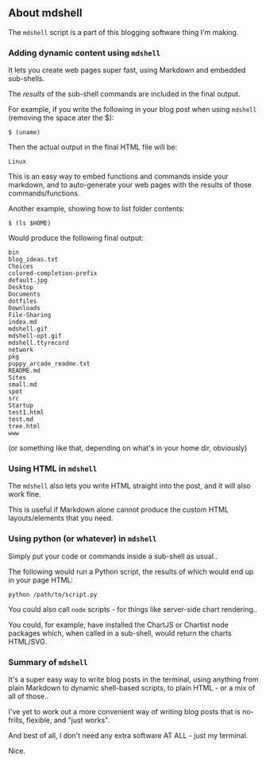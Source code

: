 

## About mdshell

The `mdshell` script is a part of this blogging software thing I'm making.

### Adding dynamic content using `mdshell`

It lets you create web pages super fast, using Markdown and embedded sub-shells.

The _results_ of the sub-shell commands are included in the final output.

For example, if you write the following in your blog post when using `mdshell` (removing the space ater the $):

```
$ (uname)
```

Then the actual output in the final HTML file will be:

```
Linux
```

This is an easy way to embed functions and commands inside your markdown, and to auto-generate your web pages with the results of those commands/functions.

Another example, showing how to list folder contents:

```
$ (ls $HOME)
```

Would produce the following final output:

```
bin
blog_ideas.txt
Choices
colored-completion-prefix
default.jpg
Desktop
Documents
dotfiles
Downloads
File-Sharing
index.md
mdshell.gif
mdshell-opt.gif
mdshell.ttyrecord
network
pkg
puppy_arcade_readme.txt
README.md
Sites
small.md
spot
src
Startup
test1.html
test.md
tree.html
www
```

(or something like that, depending on what's in your home dir, obviously)

### Using HTML in `mdshell`

The `mdshell` also lets you write HTML straight into the post, and it will also work fine.

This is useful if Markdown alone cannot produce the custom HTML layouts/elements that you need.

### Using python (or whatever) in `mdshell`

Simply put your code or commands inside a sub-shell as usual..

The following would run a Python script, the results of which would end up in your page HTML:

```
python /path/to/script.py
```

You could also call `node` scripts - for things like server-side chart rendering..

You could, for example, have installed the ChartJS or Chartist node packages which, when called in a sub-shell, would return the charts HTML/SVG.

### Summary of `mdshell`

It's a super easy way to write blog posts in the terminal, using anything from plain Markdown to dynamic shell-based scripts, to plain HTML - or a mix of all of those..

I've yet to work out a more convenient way of writing blog posts that is no-frills, flexible, and "just works".

And best of all, I don't need any extra software AT ALL - just my terminal.

Nice.
